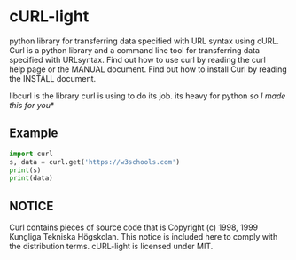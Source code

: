 # cURL-light
python library for transferring data specified with URL syntax using cURL.
Curl is a python library and a command line tool for transferring data 
specified with URLsyntax. Find out how to use curl by reading the curl  
help page or the MANUAL document. Find out how to install Curl by reading 
the INSTALL document.

libcurl is the library curl is using to do its job. its heavy for python
*so I made this for you**

## Example

```python
import curl
s, data = curl.get('https://w3schools.com')
print(s)
print(data)
```

## NOTICE

Curl contains pieces of source code that is Copyright (c) 1998, 1999
Kungliga Tekniska Högskolan. This notice is included here to comply with the
distribution terms.
cURL-light is licensed under MIT.
